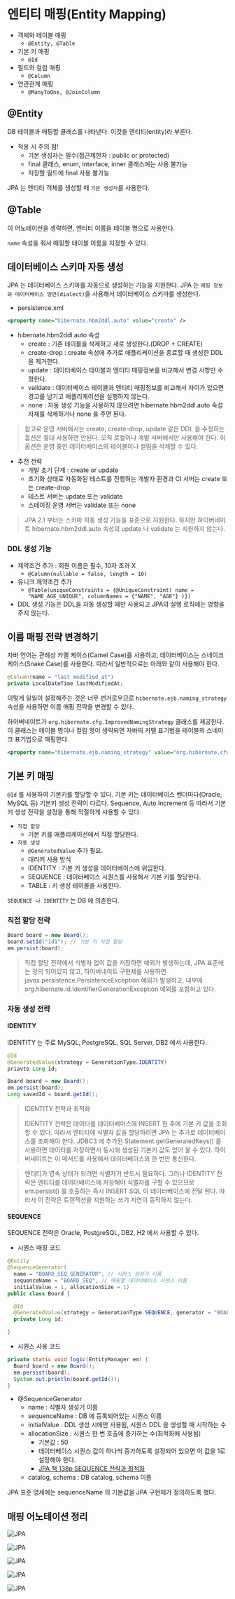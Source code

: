 # 엔티티 매핑(Entity Mapping)

- 객체와 테이블 매핑
  - `@Entity, @Table`
- 기본 키 매핑
  - `@Id`
- 필드와 컬럼 매핑
  - `@Column`
- 연관관계 매핑
  - `@ManyToOne, @JoinColumn`

## @Entity

DB 테이블과 매핑할 클래스를 나타낸다. 이것을 엔티티(entity)라 부른다.

- 적용 시 주의 점!
  - 기본 생성자는 필수(접근제한자 : public or protected)
  - final 클래스, enum, interface, inner 클래스에는 사용 불가능
  - 저장할 필드에 final 사용 불가능

JPA 는 엔티티 객체를 생성할 때 `기본 생성자`를 사용한다.

## @Table

이 어노테이션을 생략하면, 엔티티 이름을 테이블 명으로 사용한다.

`name` 속성을 줘서 매핑할 테이블 이름을 지정할 수 있다.

## 데이터베이스 스키마 자동 생성

JPA 는 데이터베이스 스키마를 자동으로 생성하는 기능을 지원한다. JPA 는 `매핑 정보와 데이터베이스 방언(dialect)`을 사용해서 데이터베이스 스키마를 생성한다.

- persistence.xml 

```xml
<property name="hibernate.hbm2ddl.auto" value="create" />
```

- hibernate.hbm2ddl.auto 속성
  - create : 기존 테이블을 삭제하고 새로 생성한다.(DROP + CREATE)
  - create-drop : create 속성에 추가로 애플리케이션을 종료할 때 생성한 DDL 을 제거한다.
  - update : 데이터베이스 테이블과 엔티티 매핑정보를 비교해서 변경 사항만 수정한다.
  - validate : 데이터베이스 테이블과 엔티티 매핑정보를 비교해서 차이가 있으면 경고를 남기고 애플리케이션을 실행하지 않는다.
  - none : 자동 생성 기능을 사용하지 않으려면 hibernate.hbm2ddl.auto 속성 자체를 삭제하거나 none 을 주면 된다.

> 참고로 운영 서버에서는 create, create-drop, update 같은 DDL 을 수정하는 옵션은 절대 사용하면 안된다. 오직 로컬이나 개발 서버에서만 사용해야 한다. 이 옵션은 운영 중인 데이터베이스의 테이블이나 컬럼을 삭제할 수 있다.

- 추천 전략
  - 개발 초기 단계 : create or update
  - 초기화 상태로 자동화된 테스트를 진행하는 개발자 환경과 CI 서버는 create 또는 create-drop
  - 테스트 서버는 update 또는 validate
  - 스테이징 운영 서버는 validate 또는 none
 
> JPA 2.1 부터는 스키마 자동 생성 기능을 표준으로 지원한다. 하지만 하이버네이트 hibernate.hbm2ddl.auto 속성의 update 나 validate 는 지원하지 않는다.

### DDL 생성 기능

- 제약조건 추가 : 회원 이름은 필수, 10자 초과 X
  - `@Column(nullable = false, length = 10)`
- 유니크 제약조건 추가
  - `@Table(uniqueConstraints = {@UniqueConstraint( name = "NAME_AGE_UNIQUE", columnNames = {"NAME", "AGE"} )})` 
- DDL 생성 기능은 DDL을 자동 생성할 때만 사용되고 JPA의 실행 로직에는 영향을 주지 않는다.
  
## 이름 매핑 전략 변경하기

자바 언어는 관례상 카멜 케이스(Camel Case)를 사용하고, 데이터베이스는 스네이크 케이스(Snake Case)를 사용한다. 따라서 일반적으로는 아래와 같이 사용해야 한다.

```java
@Column(name = "last_modified_at")
private LocalDateTime lastModifiedAt;
```

이렇게 일일이 설정해주는 것은 너무 번거로우므로 `hibernate.ejb.naming_strategy` 속성을 사용하면 이름 매핑 전략을 변경할 수 있다.

하이버네이트가 `org.hibernate.cfg.ImprovedNamingStrategy` 클래스를 제공한다. 이 클래스는 테이블 명이나 컬럼 명이 생략되면 자바의 카멜 표기법을 테이블의 스네이크 표기법으로 매핑한다.

```xml
<property name="hibernate.ejb.naming_strategy" value="org.hibernate.cfg.ImprovedNamingStrategy"/>
```

## 기본 키 매핑

`@Id` 를 사용하여 기본키를 할당할 수 있다. 기본 키는 데이터베이스 벤더마다(Oracle, MySQL 등) 기본키 생성 전략이 다르다. Sequence, Auto Increment 등 따라서 기본키 생성 전략을 설정을 통해
적절하게 사용할 수 있다.

- `직접 할당`
  - 기본 키를 애플리케이션에서 직접 할당한다.
- `자동 생성`
  - `@GeneratedValue` 추가 필요.
  - 대리키 사용 방식
  - IDENTITY : 기본 키 생성을 데이터베이스에 위임한다.
  - SEQUENCE : 데이터베이스 시퀀스를 사용해서 기본 키를 할당한다.
  - TABLE : 키 생성 테이블을 사용한다.

`SEQUENCE 나 IDENTITY` 는 DB 에 의존한다.

### 직접 할당 전략

```java
Board board = new Board();
board.setId("id1"); // 기본 키 직접 할당
em.persist(board);
```

> 직접 할당 전략에서 식별자 없이 값을 저장하면 예외가 발생하는데, JPA 표준에는 정의 되어있지 않고, 하이버네이트 구현체를 사용하면 javax.persistence.PersistenceException 예외가 발생하고, 내부에 org.hibernate.id.IdentifierGenerationException 예외를 포함하고 있다.

### 자동 생성 전략

#### IDENTITY

IDENTITY 는 주로 MySQL, PostgreSQL, SQL Server, DB2 에서 사용한다.

```java
@Id
@GeneratedValue(strategy = GenerationType.IDENTITY)
priavte Long id;
```

```java
Board board = new Board();
em.persist(board);
Long savedId = board.getId();
```

> IDENTITY 전략과 최적화
> 
> IDENTITY 전략은 데이터를 데이터베이스에 INSERT 한 후에 기본 키 값을 조회할 수 있다. 따라서 엔티티에 식별자 값을 할당하려면 JPA 는 추가로 데이터베이스를 조회해야 한다.
> JDBC3 에 추가된 Statement.getGeneratedKeys() 를 사용하면 데이터를 저장하면서 동시에 생성된 기본키 값도 얻어 올 수 있다. 하이버네이트는 이 메서드를 사용해서 데이터베이스와 한 번만 통신한다.

> 엔티티가 영속 상태가 되려면 식별자가 반드시 필요하다. 그러나 IDENTITY 전략은 엔티티를 데이터베이스에 저장해야 식별자를 구할 수 있으므로 em.persist() 를 호출하는 즉시 INSERT SQL 이 데이터베이스에 전달 된다. 따라서 이 전략은 트랜잭션을 지원하는 쓰기 지연이 동작하지 않는다.

#### SEQUENCE

SEQUENCE 전략은 Oracle, PostgreSQL, DB2, H2 에서 사용할 수 있다.

- 시퀀스 매핑 코드

```java
@Entity
@SequenceGenerator(
  name = "BOARD_SEQ_GENERATOR", // 시퀀스 생성기 이름
  sequenceName = "BOARD_SEQ", // 매핑할 데이터베이스 시퀀스 이름
  initialValue = 1, allocationSize = 1)
public class Board {

  @Id
  @GeneratedValue(strategy = GenerationType.SEQUENCE, generator = "BOARD_sEQ_GENERATOR")
  private Long id;

}
```

- 시퀀스 사용 코드

```java
private static void logic(EntityManager em) {
  Board board = new Board();
  em.persist(board);
  System.out.println(board.getId());
}
```

- @SequenceGenerator
  - name : 식별자 생성기 이름
  - sequenceName : DB 에 등록되어있는 시퀀스 이름
  - initialValue : DDL 생성 시에만 사용됨, 시퀀스 DDL 을 생성할 때 시작하는 수
  - allocationSize : 시퀀스 한 번 호출에 증가하는 수(최적화에 사용됨) 
    - 기본값 : 50
    - 데이터베이스 시퀀스 값이 하나씩 증가하도록 설정되어 있으면 이 값을 1로 설정해야 한다.
    - [JPA 책 138p SEQUENCE 전략과 최적화](#)
  - catalog, schema : DB catalog, schema 이름

JPA 표준 명세에는 sequenceName 의 기본값을 JPA 구현체가 정의하도록 했다.
  
## 매핑 어노테이션 정리

![JPA](../basic/images/jpa13.JPG)

![JPA](../basic/images/jpa14.JPG)

![JPA](../basic/images/jpa15.JPG)

![JPA](../basic/images/jpa16.JPG)

![JPA](../basic/images/jpa17.JPG)
